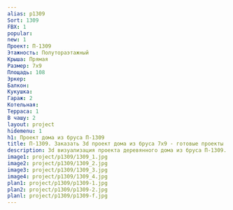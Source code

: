 ```yaml
---
alias: p1309
Sort: 1309
FBX: 1
popular: 
new: 1
Проект: П-1309
Этажность: Полутораэтажный
Крыша: Прямая
Размер: 7х9
Площадь: 108
Эркер: 
Балкон: 
Кукушка: 
Гараж: 2
Котельная: 
Терраса: 1
В чашу: 2
layout: project
hidemenu: 1
h1: Проект дома из бруса П-1309
title: П-1309. Заказать 3d проект дома из бруса 7х9 - готовые проекты
description: 3d визуализация проекта деревянного дома из бруса П-1309. Площадь 108 м2, размер 7х9. Вы можете внести любые изменения в проект.
image1: project/p1309/1309_1.jpg
image2: project/p1309/1309_2.jpg
image3: project/p1309/1309_3.jpg
image4: project/p1309/1309_4.jpg
plan1: project/p1309/p1309-1.jpg
plan2: project/p1309/p1309-2.jpg
planl: project/p1309/p1309-f.jpg
---
```


